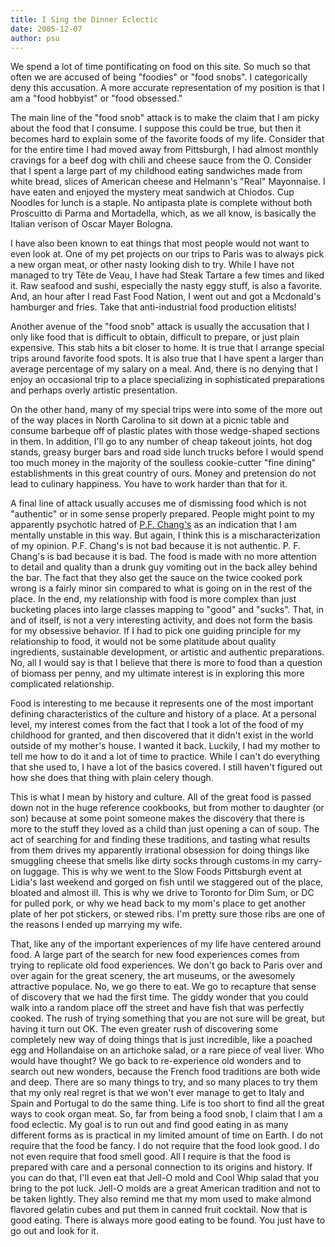 ```yaml
---
title: I Sing the Dinner Eclectic
date: 2005-12-07
author: psu
---
```


We spend a lot of time pontificating on food on this site. So much so that often we are accused of being "foodies" or "food snobs". I categorically deny this accusation. A more accurate representation of my position is that I am a "food hobbyist" or "food obsessed."

The main line of the "food snob" attack is to make the claim that I am picky about the food that I consume. I suppose this could be true, but then it becomes hard to explain some of the favorite foods of my life. Consider that for the entire time I had moved away from Pittsburgh, I had almost monthly cravings for a beef dog with chili and cheese sauce from the O. Consider that I spent a large part of my childhood eating sandwiches made from white bread, slices of American cheese and Helmann's "Real" Mayonnaise. I have eaten and enjoyed the mystery meat sandwich at Chiodos. Cup Noodles for lunch is a staple. No antipasta plate is complete without both Proscuitto di Parma and Mortadella, which, as we all know, is basically the Italian verison of Oscar Mayer Bologna.

I have also been known to eat things that most people would not want to even look at. One of my pet projects on our trips to Paris was to always pick a new organ meat, or other nasty looking dish to try. While I have not managed to try Tête de Veau, I have had Steak Tartare a few times and liked it. Raw seafood and sushi, especially the nasty eggy stuff, is also a favorite. And, an hour after I read Fast Food Nation, I went out and got a Mcdonald's hamburger and fries. Take that anti-industrial food production elitists!

Another avenue of the "food snob" attack is usually the accusation that I only like food that is difficult to obtain, difficult to prepare, or just plain expensive. This stab hits a bit closer to home. It is true that I arrange special trips around favorite food spots. It is also true that I have spent a larger than average percentage of my salary on a meal. And, there is no denying that I enjoy an occasional trip to a place specializing in sophisticated preparations and perhaps overly artistic presentation.

On the other hand, many of my special trips were into some of the more out of the way places in North Carolina to sit down at a picnic table and consume barbeque off of plastic plates with those wedge-shaped sections in them. In addition, I'll go to any number of cheap takeout joints, hot dog stands, greasy burger bars and road side lunch trucks before I would spend too much money in the majority of the soulless cookie-cutter "fine dining" establishments in this great country of ours. Money and pretension do not lead to culinary happiness. You have to work harder than that for it.

A final line of attack usually accuses me of dismissing food which is not "authentic" or in some sense properly prepared. People might point to my apparently psychotic hatred of <a href="/pf-changs-why-its-evil.html">P.F. Chang's</a> as an indication that I am mentally unstable in this way. But again, I think this is a mischaracterization of my opinion. P.F. Chang's is not bad because it is not authentic. P. F. Chang's is bad because it is bad. The food is made with no more attention to detail and quality than a drunk guy vomiting out in the back alley behind the bar. The fact that they also get the sauce on the twice cooked pork wrong is a fairly minor sin compared to what is going on in the rest of the place.
In the end, my relationship with food is more complex than just bucketing places into large classes mapping to "good" and "sucks". That, in and of itself, is not a very interesting activity, and does not form the basis for my obsessive behavior. If I had to pick one guiding principle for my relationship to food, it would not be some platitude about quality ingredients, sustainable development, or artistic and authentic preparations. No, all I would say is that I believe that there is more to food than a question of biomass per penny, and my ultimate interest is in exploring this more complicated relationship.

Food is interesting to me because it represents one of the most important defining characteristics of the culture and history of a place. At a personal level, my interest comes from the fact that I took a lot of the food of my childhood for granted, and then discovered that it didn't exist in the world outside of my mother's house. I wanted it back. Luckily, I had my mother to tell me how to do it and a lot of time to practice. While I can't do everything that she used to, I have a lot of the basics covered. I still haven't figured out how she does that thing with plain celery though.

This is what I mean by history and culture. All of the great food is passed down not in the huge reference cookbooks, but from mother to daughter (or son) because at some point someone makes the discovery that there is more to the stuff they loved as a child than just opening a can of soup. The act of searching for and finding these traditions, and tasting what results from them drives my apparently irrational obsession for doing things like smuggling cheese that smells like dirty socks through customs in my carry-on luggage. This is why we went to the Slow Foods Pittsburgh event at Lidia's last weekend and gorged on fish until we staggered out of the place, bloated and almost ill. This is why we drive to Toronto for Dim Sum, or DC for pulled pork, or why we head back to my mom's place to get another plate of her pot stickers, or stewed ribs. I'm pretty sure those ribs are one of the reasons I ended up marrying my wife.

That, like any of the important experiences of my life have centered around food. A large part of the search for new food experiences comes from trying to replicate old food experiences. We don't go back to Paris over and over again for the great scenery, the art museums, or the awesomely attractive populace. No, we go there to eat. We go to recapture that sense of discovery that we had the first time. The giddy wonder that you could walk into a random place off the street and have fish that was perfectly cooked. The rush of trying something that you are not sure will be great, but having it turn out OK. The even greater rush of discovering some completely new way of doing things that is just incredible, like a poached egg and Hollandaise on an artichoke salad, or a rare piece of veal liver. Who would have thought? We go back to re-experience old wonders and to search out new wonders, because the French food traditions are both wide and deep. There are so many things to try, and so many places to try them that my only real regret is that we won't ever manage to get to Italy and Spain and Portugal to do the same thing. Life is too short to find all the great ways to cook organ meat.
So, far from being a food snob, I claim that I am a food eclectic. My goal is to run out and find good eating in as many different forms as is practical in my limited amount of time on Earth. I do not require that the food be fancy. I do not require that the food look good. I do not even require that food smell good. All I require is that the food is prepared with care and a personal connection to its origins and history. If you can do that, I'll even eat that Jell-O mold and Cool Whip salad that you bring to the pot luck. Jell-O molds are a great American tradition and not to be taken lightly. They also remind me that my mom used to make almond flavored gelatin cubes and put them in canned fruit cocktail. Now that is good eating.
There is always more good eating to be found. You just have to go out and look for it.